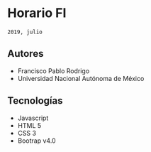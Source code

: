 # Horario FI
```shell
2019, julio
```

## Autores

* Francisco Pablo Rodrigo
* Universidad Nacional Autónoma de México

## Tecnologías

* Javascript
* HTML 5
* CSS 3
* Bootrap v4.0
